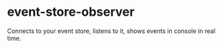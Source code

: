 event-store-observer
====================

Connects to your event store, listens to it, shows events in console in real time.